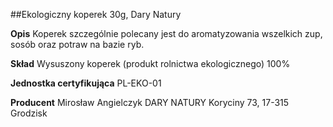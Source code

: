 ##Ekologiczny koperek 30g, Dary Natury

**Opis** Koperek szczególnie polecany jest do aromatyzowania wszelkich zup, sosób oraz potraw na bazie ryb.

**Skład** Wysuszony koperek (produkt rolnictwa ekologicznego) 100%

**Jednostka certyfikująca** PL-EKO-01

**Producent** Mirosław Angielczyk DARY NATURY
Koryciny 73, 17-315 Grodzisk